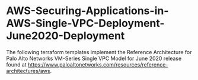 # AWS-Securing-Applications-in-AWS-Single-VPC-Deployment-June2020-Deployment
The following terraform templates implement the Reference Architecture for Palo Alto Networks VM-Series Single VPC Model for June 2020 release found at https://www.paloaltonetworks.com/resources/reference-architectures/aws.
